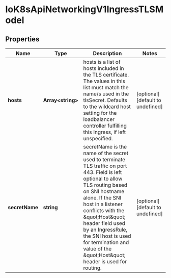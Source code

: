 # IoK8sApiNetworkingV1IngressTLSModel

## Properties

Name | Type | Description | Notes
------------ | ------------- | ------------- | -------------
**hosts** | **Array&lt;string&gt;** | hosts is a list of hosts included in the TLS certificate. The values in this list must match the name/s used in the tlsSecret. Defaults to the wildcard host setting for the loadbalancer controller fulfilling this Ingress, if left unspecified. | [optional] [default to undefined]
**secretName** | **string** | secretName is the name of the secret used to terminate TLS traffic on port 443. Field is left optional to allow TLS routing based on SNI hostname alone. If the SNI host in a listener conflicts with the \&quot;Host\&quot; header field used by an IngressRule, the SNI host is used for termination and value of the \&quot;Host\&quot; header is used for routing. | [optional] [default to undefined]


